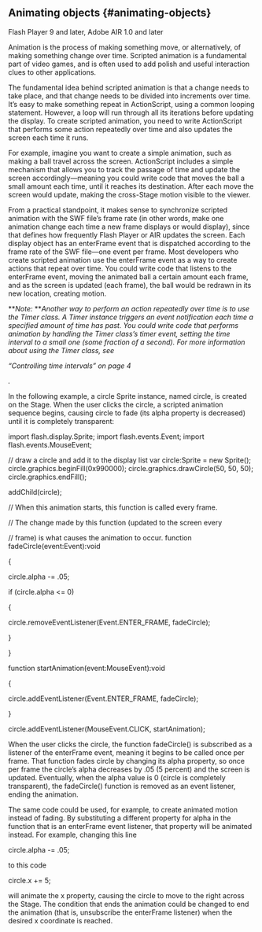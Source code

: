 ## Animating objects {#animating-objects}

Flash Player 9 and later, Adobe AIR 1.0 and later

Animation is the process of making something move, or alternatively, of making something change over time. Scripted animation is a fundamental part of video games, and is often used to add polish and useful interaction clues to other applications.

The fundamental idea behind scripted animation is that a change needs to take place, and that change needs to be divided into increments over time. It’s easy to make something repeat in ActionScript, using a common looping statement. However, a loop will run through all its iterations before updating the display. To create scripted animation, you need to write ActionScript that performs some action repeatedly over time and also updates the screen each time it runs.

For example, imagine you want to create a simple animation, such as making a ball travel across the screen. ActionScript includes a simple mechanism that allows you to track the passage of time and update the screen accordingly—meaning you could write code that moves the ball a small amount each time, until it reaches its destination. After each move the screen would update, making the cross-Stage motion visible to the viewer.

From a practical standpoint, it makes sense to synchronize scripted animation with the SWF file’s frame rate (in other words, make one animation change each time a new frame displays or would display), since that defines how frequently Flash Player or AIR updates the screen. Each display object has an enterFrame event that is dispatched according to the frame rate of the SWF file—one event per frame. Most developers who create scripted animation use the enterFrame event as a way to create actions that repeat over time. You could write code that listens to the enterFrame event, moving the animated ball a certain amount each frame, and as the screen is updated (each frame), the ball would be redrawn in its new location, creating motion.

**_Note:_ **_Another way to perform an action repeatedly over time is to use the Timer class. A Timer instance triggers an event notification each time a specified amount of time has past. You could write code that performs animation by handling the Timer class’s timer event, setting the time interval to a small one (some fraction of a second). For more information about using the Timer class, see_

_“Controlling time intervals” on page 4_

_._

In the following example, a circle Sprite instance, named circle, is created on the Stage. When the user clicks the circle, a scripted animation sequence begins, causing circle to fade (its alpha property is decreased) until it is completely transparent:

import flash.display.Sprite; import flash.events.Event; import flash.events.MouseEvent;

// draw a circle and add it to the display list var circle:Sprite = new Sprite(); circle.graphics.beginFill(0x990000); circle.graphics.drawCircle(50, 50, 50); circle.graphics.endFill();

addChild(circle);

// When this animation starts, this function is called every frame.

// The change made by this function (updated to the screen every

// frame) is what causes the animation to occur. function fadeCircle(event:Event):void

{

circle.alpha -= .05;

if (circle.alpha &lt;= 0)

{

circle.removeEventListener(Event.ENTER_FRAME, fadeCircle);

}

}

function startAnimation(event:MouseEvent):void

{

circle.addEventListener(Event.ENTER_FRAME, fadeCircle);

}

circle.addEventListener(MouseEvent.CLICK, startAnimation);

When the user clicks the circle, the function fadeCircle() is subscribed as a listener of the enterFrame event, meaning it begins to be called once per frame. That function fades circle by changing its alpha property, so once per frame the circle’s alpha decreases by .05 (5 percent) and the screen is updated. Eventually, when the alpha value is 0 (circle is completely transparent), the fadeCircle() function is removed as an event listener, ending the animation.

The same code could be used, for example, to create animated motion instead of fading. By substituting a different property for alpha in the function that is an enterFrame event listener, that property will be animated instead. For example, changing this line

circle.alpha -= .05;

to this code

circle.x += 5;

will animate the x property, causing the circle to move to the right across the Stage. The condition that ends the animation could be changed to end the animation (that is, unsubscribe the enterFrame listener) when the desired x coordinate is reached.